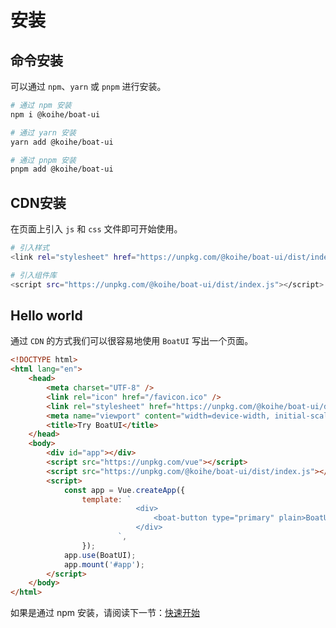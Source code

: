 # 安装

## 命令安装

可以通过 `npm`、`yarn` 或 `pnpm` 进行安装。

```bash
# 通过 npm 安装
npm i @koihe/boat-ui

# 通过 yarn 安装
yarn add @koihe/boat-ui

# 通过 pnpm 安装
pnpm add @koihe/boat-ui
```

## CDN安装

在页面上引入 `js` 和 `css` 文件即可开始使用。

```bash
# 引入样式
<link rel="stylesheet" href="https://unpkg.com/@koihe/boat-ui/dist/index.css">

# 引入组件库
<script src="https://unpkg.com/@koihe/boat-ui/dist/index.js"></script>
```


## Hello world

通过 `CDN` 的方式我们可以很容易地使用 `BoatUI` 写出一个页面。

```html
<!DOCTYPE html>
<html lang="en">
    <head>
        <meta charset="UTF-8" />
        <link rel="icon" href="/favicon.ico" />
        <link rel="stylesheet" href="https://unpkg.com/@koihe/boat-ui/dist/index.css">
        <meta name="viewport" content="width=device-width, initial-scale=1.0" />
        <title>Try BoatUI</title>
    </head>
    <body>
        <div id="app"></div>
        <script src="https://unpkg.com/vue"></script>
        <script src="https://unpkg.com/@koihe/boat-ui/dist/index.js"></script>
        <script>
            const app = Vue.createApp({
                template: `
                            <div>
                                <boat-button type="primary" plain>BoatUI</boat-button>
                            </div>
                        `,
                });
            app.use(BoatUI);
            app.mount('#app');
        </script>
    </body>
</html>
```

如果是通过 npm 安装，请阅读下一节：[快速开始](./quickstart.md)
